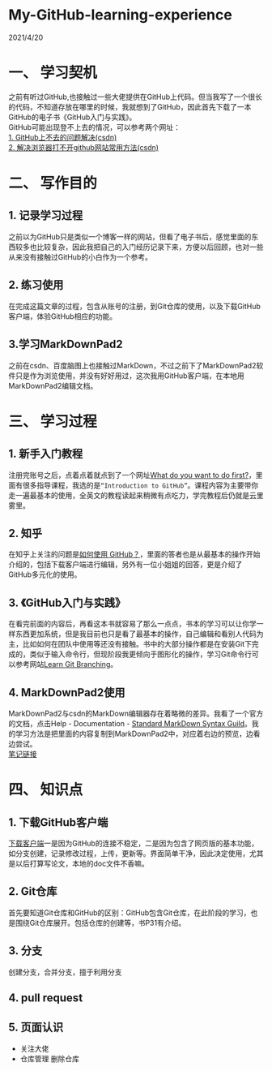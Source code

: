 # My-GitHub-learning-experience
2021/4/20  
# 一、 学习契机
之前有听过GitHub,也接触过一些大佬提供在GitHub上代码。但当我写了一个很长的代码，不知道存放在哪里的时候，我就想到了GitHub，因此首先下载了一本GitHub的电子书《GitHub入门与实践》。  
GitHub可能出现登不上去的情况，可以参考两个网址：  
[1. GitHub上不去的问题解决(csdn)](https://blog.csdn.net/weixin_44411398/article/details/112510646?ops_request_misc=%257B%2522request%255Fid%2522%253A%2522161882963416780366548280%2522%252C%2522scm%2522%253A%252220140713.130102334..%2522%257D&request_id=161882963416780366548280&biz_id=0&utm_medium=distribute.pc_search_result.none-task-blog-2~all~top_positive~default-1-112510646.pc_search_result_no_baidu_js&utm_term=github%E4%B8%8A%E4%B8%8D%E5%8E%BB)  
[2. 解决浏览器打不开github网站常用方法(csdn)](https://blog.csdn.net/sanyang730/article/details/82258202?utm_medium=distribute.pc_relevant.none-task-blog-2%7Edefault%7EBlogCommendFromMachineLearnPai2%7Edefault-2.control&dist_request_id=&depth_1-utm_source=distribute.pc_relevant.none-task-blog-2%7Edefault%7EBlogCommendFromMachineLearnPai2%7Edefault-2.control)

# 二、 写作目的
## 1. 记录学习过程  
之前以为GitHub只是类似一个博客一样的网站，但看了电子书后，感觉里面的东西较多也比较复杂，因此我把自己的入门经历记录下来，方便以后回顾，也对一些从来没有接触过GitHub的小白作为一个参考。
## 2. 练习使用   
在完成这篇文章的过程，包含从账号的注册，到Git仓库的使用，以及下载GitHub客户端，体验GitHub相应的功能。
## 3.学习MarkDownPad2 
之前在csdn、百度脑图上也接触过MarkDown，不过之前下了MarkDownPad2软件只是作为浏览使用，并没有好好用过，这次我用GitHub客户端，在本地用MarkDownPad2编辑文档。

# 三、 学习过程
## 1.	新手入门教程  
注册完账号之后，点着点着就点到了一个网址[What do you want to do first?](https://github.com/join/get-started)，里面有很多指导课程，我选的是`“Introduction to GitHub”`。课程内容为主要带你走一遍最基本的使用，全英文的教程读起来稍微有点吃力，学完教程后仍就是云里雾里。
## 2. 知乎
在知乎上关注的问题是[如何使用 GitHub？](https://www.zhihu.com/question/20070065?sort=created)，里面的答者也是从最基本的操作开始介绍的，包括下载客户端进行编辑，另外有一位小姐姐的回答，更是介绍了GitHub多元化的使用。
## 3. 《GitHub入门与实践》
在看完前面的内容后，再看这本书就容易了那么一点点，书本的学习可以让你学一样东西更加系统，但是我目前也只是看了最基本的操作，自己编辑和看别人代码为主，比如如何在团队中使用等还没有接触。书中的大部分操作都是在安装Git下完成的，类似于输入命令行，但现阶段我更倾向于图形化的操作，学习Git命令行可以参考网站[Learn Git Branching](https://learngitbranching.js.org/?locale=zh_CN)。
## 4. MarkDownPad2使用
MarkDownPad2与csdn的MarkDown编辑器存在着略微的差异。我看了一个官方的文档，点击Help - Documentation - [Standard MarkDown Syntax Guild](https://daringfireball.net/projects/markdown/syntax)。我的学习方法是把里面的内容复制到MarkDownPad2中，对应着右边的预览，边看边尝试。  
[笔记链接]()
# 四、 知识点
## 1. 下载GitHub客户端
[下载客户端](https://desktop.github.com/)一是因为GitHub的连接不稳定，二是因为包含了网页版的基本功能，如分支创建，记录修改过程，上传，更新等。界面简单干净，因此决定使用，尤其是以后打算写论文，本地的doc文件不香嘛。
## 2. Git仓库
首先要知道Git仓库和GitHub的区别：GitHub包含Git仓库，在此阶段的学习，也是围绕Git仓库展开。包括仓库的创建等，书P31有介绍。
## 3. 分支
创建分支，合并分支，擅于利用分支
## 4. pull request
## 5. 页面认识
- 关注大佬
- 仓库管理
删除仓库
